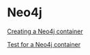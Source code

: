 # Neo4j

<!--codeinclude-->
[Creating a Neo4j container](../../modules/neo4j/neo4j.go)
<!--/codeinclude-->

<!--codeinclude-->
[Test for a Neo4j container](../../modules/neo4j/neo4j_test.go)
<!--/codeinclude-->
